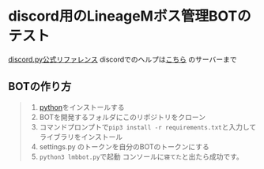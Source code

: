 # discord用のLineageMボス管理BOTのテスト
[discord.py公式リファレンス](https://discordpy.readthedocs.io/en/latest/index.html)
discordでのヘルプは[こちら](https://discord.gg/7kKddVA) のサーバーまで

## BOTの作り方
> 1. [python](https://python.org)をインストールする
> 2. BOTを開発するフォルダにこのリポジトリをクローン
> 3. コマンドプロンプトで`pip3 install -r requirements.txt`と入力してライブラリをインストール
> 4. settings.py のトークンを自分のBOTのトークンにする
> 5. `python3 lmbbot.py`で起動
> コンソールに`寝てた`と出たら成功です。
